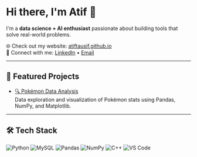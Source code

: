 # Hi there, I'm Atif 👋

I'm a **data science + AI enthusiast** passionate about building tools that solve real-world problems.

🌐 Check out my website: [atiftausif.github.io](https://atif-tausif.github.io)  
💼 Connect with me: [LinkedIn](https://www.linkedin.com/in/atif-tausif-a7420b28b/) • [Email](mailto:atiftausif99@gmail.com)

---

## 🚀 Featured Projects

- [🔍 Pokémon Data Analysis](https://github.com/Atif-Tausif/Project-Repo/tree/main/Pokemon%20Stat%20Analysis)  
  Data exploration and visualization of Pokémon stats using Pandas, NumPy, and Matplotlib.


---

## 🛠️ Tech Stack

![Python](https://img.shields.io/badge/-Python-3776AB?logo=python&logoColor=white)
![MySQL](https://img.shields.io/badge/-MySQL-005C84?logo=mysql&logoColor=white)
![Pandas](https://img.shields.io/badge/-Pandas-150458?logo=pandas)
![NumPy](https://img.shields.io/badge/-NumPy-013243?logo=numpy)
![C++](https://img.shields.io/badge/-C++-00599C?logo=cplusplus)
![VS Code](https://img.shields.io/badge/-VSCode-007ACC?logo=visualstudiocode)
